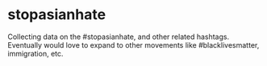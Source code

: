 # stopasianhate
Collecting data on the #stopasianhate, and other related hashtags. Eventually would love to expand to other movements like #blacklivesmatter, immigration, etc.
